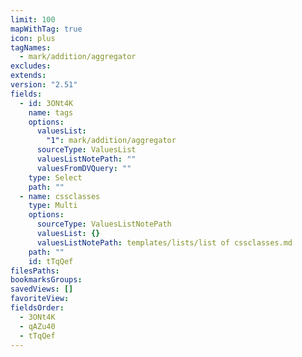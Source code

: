 ```yaml
---
limit: 100
mapWithTag: true
icon: plus
tagNames:
  - mark/addition/aggregator
excludes:
extends:
version: "2.51"
fields:
  - id: 3ONt4K
    name: tags
    options:
      valuesList:
        "1": mark/addition/aggregator
      sourceType: ValuesList
      valuesListNotePath: ""
      valuesFromDVQuery: ""
    type: Select
    path: ""
  - name: cssclasses
    type: Multi
    options:
      sourceType: ValuesListNotePath
      valuesList: {}
      valuesListNotePath: templates/lists/list of cssclasses.md
    path: ""
    id: tTqQef
filesPaths:
bookmarksGroups:
savedViews: []
favoriteView:
fieldsOrder:
  - 3ONt4K
  - qAZu40
  - tTqQef
---
```

